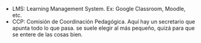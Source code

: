 - LMS: Learning Management System. Ex: Google Classroom, Moodle, etc.
- CCP: Comisión de Coordinación Pedagógica. Aquí hay un secretario que apunta todo lo que pasa. se suele elegir al más pequeño, quizá para que se entere de las cosas bien.